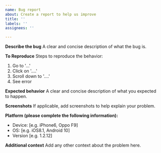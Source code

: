 ```yaml
---
name: Bug report
about: Create a report to help us improve
title: ''
labels: ''
assignees: ''

---
```


**Describe the bug**
A clear and concise description of what the bug is.

**To Reproduce**
Steps to reproduce the behavior:
1. Go to '...'
2. Click on '....'
3. Scroll down to '....'
4. See error

**Expected behavior**
A clear and concise description of what you expected to happen.

**Screenshots**
If applicable, add screenshots to help explain your problem.

**Platform (please complete the following information):**
 - Device: [e.g. iPhone6, Oppo F9]
 - OS: [e.g. iOS8.1, Android 10]
 - Version [e.g. 1.2.12]

**Additional context**
Add any other context about the problem here.
